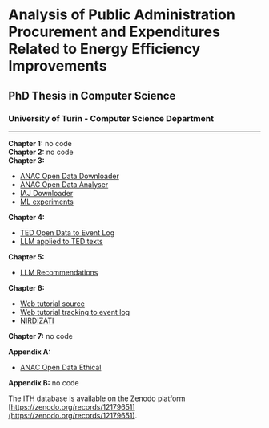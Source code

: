 # Analysis of Public Administration Procurement and Expenditures Related to Energy Efficiency Improvements

## PhD Thesis in Computer Science

### University of Turin - Computer Science Department

---

**Chapter 1:** no code  
**Chapter 2:** no code  
**Chapter 3:**  
- [ANAC Open Data Downloader](https://github.com/roberto-nai/ANAC-OD-DOWNLOADER)  
- [ANAC Open Data Analyser](https://github.com/roberto-nai/ANAC-OD-ANALYSER)
- [IAJ Downloader](https://github.com/roberto-nai/IAJScraping)  
- [ML experiments](https://github.com/roberto-nai/CLSR2023)

**Chapter 4:**  
- [TED Open Data to Event Log](https://github.com/roberto-nai/TED-OD-EVENTLOG)  
- [LLM applied to TED texts](https://github.com/roberto-nai/TED-OD-LLM)  

**Chapter 5:**  
- [LLM Recommendations](https://github.com/roberto-nai/NLDB2024)   

**Chapter 6:**  
- [Web tutorial source](https://github.com/roberto-nai/WEBTUTORIAL-UNITO)  
- [Web tutorial tracking to event log](https://github.com/roberto-nai/WEBTUTORIAL-UNITO-EVENTLOG)  
- [NIRDIZATI](http://research.nirdizati.org)

**Chapter 7:** no code  

**Appendix A:**  
- [ANAC Open Data Ethical](https://github.com/roberto-nai/ANAC-OD-ETHICAL)

**Appendix B:** no code  

The ITH database is available on the Zenodo platform [https://zenodo.org/records/12179651](https://zenodo.org/records/12179651).  


